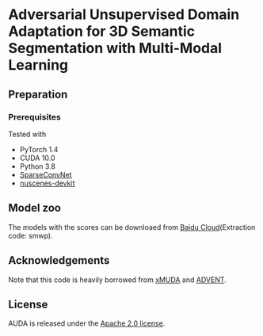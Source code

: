 # Adversarial Unsupervised Domain Adaptation for 3D Semantic Segmentation with Multi-Modal Learning

## Preparation
### Prerequisites
Tested with
* PyTorch 1.4
* CUDA 10.0
* Python 3.8
* [SparseConvNet](https://github.com/facebookresearch/SparseConvNet)
* [nuscenes-devkit](https://github.com/nutonomy/nuscenes-devkit)

## Model zoo
 The models with the scores can be downloaed from [Baidu Cloud](https://pan.baidu.com/s/1u9wZkjdaFAfF2rNLsQVPOw)(Extraction code: smwp).

## Acknowledgements
Note that this code is heavily borrowed from [xMUDA](https://github.com/valeoai/xMUDA) and [ADVENT](https://github.com/valeoai/ADVENT).

## License
AUDA is released under the [Apache 2.0 license](./LICENSE).
